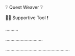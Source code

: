 ❔ Quest Weaver ❔

👷‍♂️ Supportive Tool ❗

..........

.............................

..................................................
